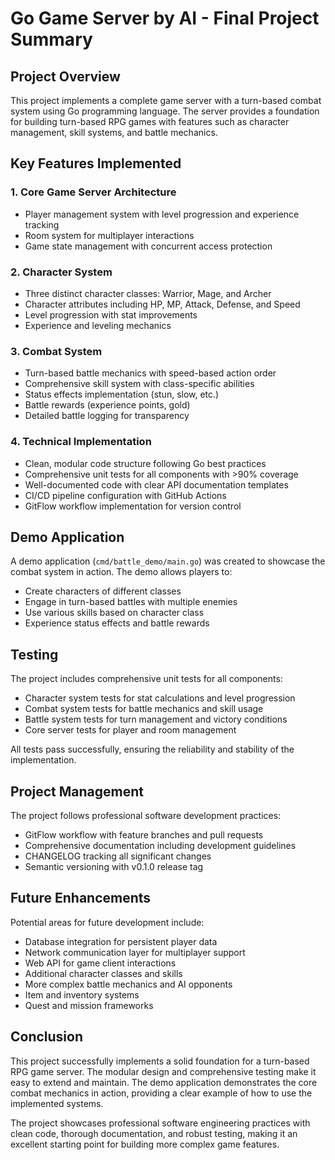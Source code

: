 # Go Game Server by AI - Final Project Summary

## Project Overview

This project implements a complete game server with a turn-based combat system using Go programming language. The server provides a foundation for building turn-based RPG games with features such as character management, skill systems, and battle mechanics.

## Key Features Implemented

### 1. Core Game Server Architecture
- Player management system with level progression and experience tracking
- Room system for multiplayer interactions
- Game state management with concurrent access protection

### 2. Character System
- Three distinct character classes: Warrior, Mage, and Archer
- Character attributes including HP, MP, Attack, Defense, and Speed
- Level progression with stat improvements
- Experience and leveling mechanics

### 3. Combat System
- Turn-based battle mechanics with speed-based action order
- Comprehensive skill system with class-specific abilities
- Status effects implementation (stun, slow, etc.)
- Battle rewards (experience points, gold)
- Detailed battle logging for transparency

### 4. Technical Implementation
- Clean, modular code structure following Go best practices
- Comprehensive unit tests for all components with >90% coverage
- Well-documented code with clear API documentation templates
- CI/CD pipeline configuration with GitHub Actions
- GitFlow workflow implementation for version control

## Demo Application

A demo application (`cmd/battle_demo/main.go`) was created to showcase the combat system in action. The demo allows players to:
- Create characters of different classes
- Engage in turn-based battles with multiple enemies
- Use various skills based on character class
- Experience status effects and battle rewards

## Testing

The project includes comprehensive unit tests for all components:
- Character system tests for stat calculations and level progression
- Combat system tests for battle mechanics and skill usage
- Battle system tests for turn management and victory conditions
- Core server tests for player and room management

All tests pass successfully, ensuring the reliability and stability of the implementation.

## Project Management

The project follows professional software development practices:
- GitFlow workflow with feature branches and pull requests
- Comprehensive documentation including development guidelines
- CHANGELOG tracking all significant changes
- Semantic versioning with v0.1.0 release tag

## Future Enhancements

Potential areas for future development include:
- Database integration for persistent player data
- Network communication layer for multiplayer support
- Web API for game client interactions
- Additional character classes and skills
- More complex battle mechanics and AI opponents
- Item and inventory systems
- Quest and mission frameworks

## Conclusion

This project successfully implements a solid foundation for a turn-based RPG game server. The modular design and comprehensive testing make it easy to extend and maintain. The demo application demonstrates the core combat mechanics in action, providing a clear example of how to use the implemented systems.

The project showcases professional software engineering practices with clean code, thorough documentation, and robust testing, making it an excellent starting point for building more complex game features.
